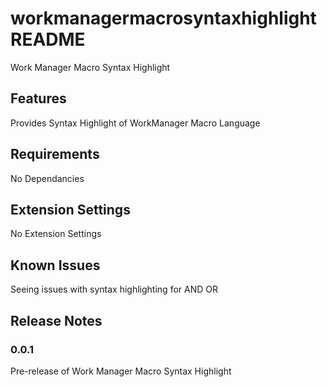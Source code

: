 # workmanagermacrosyntaxhighlight README

Work Manager Macro Syntax Highlight

## Features

Provides Syntax Highlight of WorkManager Macro Language

## Requirements

No Dependancies

## Extension Settings

No Extension Settings

## Known Issues

Seeing issues with syntax highlighting for AND OR

## Release Notes

### 0.0.1

Pre-release of Work Manager Macro Syntax Highlight

